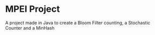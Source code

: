 # MPEI Project
A project made in Java to create a Bloom Filter counting, a Stochastic Counter and a MinHash
